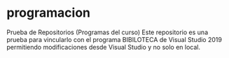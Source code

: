 # programacion
Prueba de Repositorios (Programas del curso) 
Este repositorio es una prueba para vincularlo con el programa  BIBILOTECA de Visual Studio 2019 permitiendo modificaciones desde Visual Studio y no solo en local.

